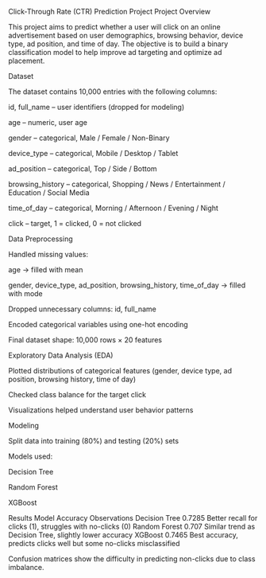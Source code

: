Click-Through Rate (CTR) Prediction Project
Project Overview

This project aims to predict whether a user will click on an online advertisement based on user demographics, browsing behavior, device type, ad position, and time of day.
The objective is to build a binary classification model to help improve ad targeting and optimize ad placement.

Dataset

The dataset contains 10,000 entries with the following columns:

id, full_name – user identifiers (dropped for modeling)

age – numeric, user age

gender – categorical, Male / Female / Non-Binary

device_type – categorical, Mobile / Desktop / Tablet

ad_position – categorical, Top / Side / Bottom

browsing_history – categorical, Shopping / News / Entertainment / Education / Social Media

time_of_day – categorical, Morning / Afternoon / Evening / Night

click – target, 1 = clicked, 0 = not clicked

Data Preprocessing

Handled missing values:

age → filled with mean

gender, device_type, ad_position, browsing_history, time_of_day → filled with mode

Dropped unnecessary columns: id, full_name

Encoded categorical variables using one-hot encoding

Final dataset shape: 10,000 rows × 20 features

Exploratory Data Analysis (EDA)

Plotted distributions of categorical features (gender, device type, ad position, browsing history, time of day)

Checked class balance for the target click

Visualizations helped understand user behavior patterns

Modeling

Split data into training (80%) and testing (20%) sets

Models used:

Decision Tree

Random Forest

XGBoost

Results
Model	Accuracy	Observations
Decision Tree	0.7285	Better recall for clicks (1), struggles with no-clicks (0)
Random Forest	0.707	Similar trend as Decision Tree, slightly lower accuracy
XGBoost	0.7465	Best accuracy, predicts clicks well but some no-clicks misclassified

Confusion matrices show the difficulty in predicting non-clicks due to class imbalance.
